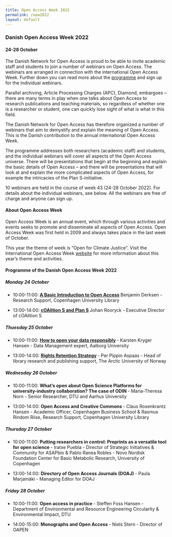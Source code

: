 ```yaml
---
title: Open Access Week 2022
permalink: /oaw2022
layout: default
---
```


### Danish Open Access Week 2022 

#### 24-28 October

The Danish Network for Open Access is proud to be able to invite academic staff and students to join a number of webinars on Open Access. The webinars are arranged in connection with the international Open Access Week. Further down you can read more about the [programme](#programme-of-the-danish-open-access-week-2022) and sign up for the individual webinars.

Parallel archiving, Article Processing Charges (APC), Diamond, embargoes – there are many terms in play when one talks about Open Access to research publications and teaching materials, so regardless of whether one is a researcher or student, one can quickly lose sight of what is what in this field.

The Danish Network for Open Access has therefore organized a number of webinars that aim to demystify and explain the meaning of Open Access. This is the Danish contribution to the annual international Open Access Week.

The programme addresses both researchers (academic staff) and students, and the individual webinars will cover all aspects of the Open Access universe. There will be presentations that begin at the beginning and explain the basic details of Open Access – and there will be presentations that will look at and explain the more complicated aspects of Open Access, for example the intricacies of the Plan S-initiative.

10 webinars are held in the course of week 43 (24-28 October 2022). For details about the individual webinars, see below. All the webinars are free of charge and anyone can sign up.
 
#### About Open Access Week
Open Access Week is an annual event, which through various activities and events seeks to promote and disseminate all aspects of Open Access. Open Access Week was first held in 2009 and always takes place in the last week of October.

This year the theme of week is “Open for Climate Justice”. Visit the International Open Access Week [website](https://www.openaccessweek.org/) for more information about this year’s theme and activities.

#### Programme of the Danish Open Access Week 2022

##### Monday 24 October
- 10:00-11:00: <b>[A Basic Introduction to Open Access](https://openaccess.dk/oaw2022/monday01) </b> Benjamin Derksen - Research Support, Copenhagen University Library

- 13:00-14:00: <b>[cOAlition S and Plan S](https://openaccess.dk/oaw2022/monday02) </b> Johan Rooryck - Executive Director of cOAlition S

##### Thuesday 25 October
- 10:00-11:00: <b>[How to open your data responsibly](https://openaccess.dk/oaw2022/thuesday01) </b> - Karsten Kryger Hansen - Data Management expert, Aalborg University

- 13:00-14:00: <b>[Rights Retention Strategy](https://openaccess.dk/oaw2022/thuesday02) </b> - Per Pippin Aspaas - Head of library research and publishing support, The Arctic University of Norway

##### Wednesday 26 October
- 10:00-11:00: <b>What’s open about Open Science Platforms for university-industry collaboration? The case of ODIN </b> - Maria-Theresa Norn - Senior Researcher, DTU and Aarhus University

- 13:00-14:00: <b>Open Access and Creative Commons </b> - Claus Rosenkrantz Hansen - Academic Officer, Copenhagen Business School & Rasmus Rindom Riise, Research Support, Copenhagen University Library

##### Thursday 27 October
- 10:00-11:00: <b>Putting researchers in control: Preprints as a versatile tool for open science </b> - Iratxe Puebla - Director of Strategic Initiatives & Community for ASAPbio & Pablo Ranea Robles - Novo Nordisk Foundation Center for Basic Metabolic Research, University of Copenhagen

- 13:00-14:00: <b>Directory of Open Access Journals (DOAJ) </b> - Paula Marjamäki - Managing Editor for DOAJ

##### Friday 28 October
- 10:00-11:00: <b>Open access in practice </b> - Steffen Foss Hansen - Department of Environmental and Resource Engineering
Circularity & Environmental Impact, DTU

- 14:00-15:00: <b>Monographs and Open Access </b> - Niels Stern - Director of OAPEN
